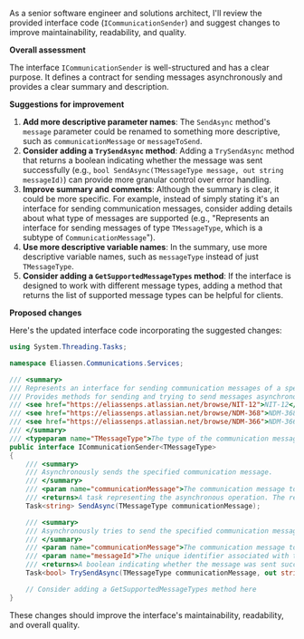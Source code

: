 As a senior software engineer and solutions architect, I'll review the provided interface code (`ICommunicationSender`) and suggest changes to improve maintainability, readability, and quality.

**Overall assessment**

The interface `ICommunicationSender` is well-structured and has a clear purpose. It defines a contract for sending messages asynchronously and provides a clear summary and description.

**Suggestions for improvement**

1. **Add more descriptive parameter names**: The `SendAsync` method's `message` parameter could be renamed to something more descriptive, such as `communicationMessage` or `messageToSend`.
2. **Consider adding a `TrySendAsync` method**: Adding a `TrySendAsync` method that returns a boolean indicating whether the message was sent successfully (e.g., `bool SendAsync(TMessageType message, out string messageId)`) can provide more granular control over error handling.
3. **Improve summary and comments**: Although the summary is clear, it could be more specific. For example, instead of simply stating it's an interface for sending communication messages, consider adding details about what type of messages are supported (e.g., "Represents an interface for sending messages of type `TMessageType`, which is a subtype of `CommunicationMessage`").
4. **Use more descriptive variable names**: In the summary, use more descriptive variable names, such as `messageType` instead of just `TMessageType`.
5. **Consider adding a `GetSupportedMessageTypes` method**: If the interface is designed to work with different message types, adding a method that returns the list of supported message types can be helpful for clients.

**Proposed changes**

Here's the updated interface code incorporating the suggested changes:
```csharp
using System.Threading.Tasks;

namespace Eliassen.Communications.Services;

/// <summary>
/// Represents an interface for sending communication messages of a specified type.
/// Provides methods for sending and trying to send messages asynchronously.
/// <see href="https://eliassenps.atlassian.net/browse/NIT-12">NIT-12</see>
/// <see href="https://eliassenps.atlassian.net/browse/NDM-368">NDM-368</see>
/// <see href="https://eliassenps.atlassian.net/browse/NDM-366">NDM-366</see>
/// </summary>
/// <typeparam name="TMessageType">The type of the communication message, which is a subtype of `CommunicationMessage`.</typeparam>
public interface ICommunicationSender<TMessageType>
{
    /// <summary>
    /// Asynchronously sends the specified communication message.
    /// </summary>
    /// <param name="communicationMessage">The communication message to send.</param>
    /// <returns>A task representing the asynchronous operation. The result is the unique identifier associated with the sent message.</returns>
    Task<string> SendAsync(TMessageType communicationMessage);

    /// <summary>
    /// Asynchronously tries to send the specified communication message.
    /// </summary>
    /// <param name="communicationMessage">The communication message to send.</param>
    /// <param name="messageId">The unique identifier associated with the sent message, or null if the send operation failed.</param>
    /// <returns>A boolean indicating whether the message was sent successfully.</returns>
    Task<bool> TrySendAsync(TMessageType communicationMessage, out string messageId);

    // Consider adding a GetSupportedMessageTypes method here
}
```
These changes should improve the interface's maintainability, readability, and overall quality.